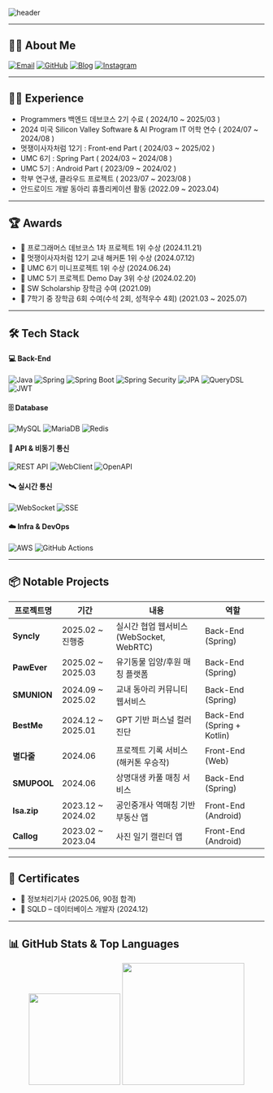 <!-- 헤더 이미지 -->
![header](https://capsule-render.vercel.app/api?type=waving&color=0:8EC5FC,100:E0C3FC&height=200&section=header&text=Hi,%20I'm%20Bada%20Kang!%20🌊&fontSize=40&fontColor=ffffff)

---
## 👩‍💻 About Me

[![Email](https://img.shields.io/badge/Email-kbd1120@naver.com-D14836?style=for-the-badge&logo=gmail&logoColor=white)](mailto:kbd1120@naver.com)
[![GitHub](https://img.shields.io/badge/GitHub-202111255-181717?style=for-the-badge&logo=github&logoColor=white)](https://github.com/202111255)
[![Blog](https://img.shields.io/badge/Tistory-Blog-20C997?style=for-the-badge&logo=bookstack&logoColor=white)](https://oceansea.tistory.com)
[![Instagram](https://img.shields.io/badge/@river__ocean_-E4405F?style=for-the-badge&logo=instagram&logoColor=white)](https://instagram.com/river__ocean_)

---


## 👍🏻 Experience
- Programmers 백엔드 데브코스 2기 수료 ( 2024/10 ~ 2025/03 )
- 2024 미국 Silicon Valley Software & AI Program IT 어학 연수 ( 2024/07 ~ 2024/08 )
- 멋쟁이사자처럼 12기 : Front-end Part ( 2024/03 ~ 2025/02 )
- UMC 6기 : Spring Part ( 2024/03 ~ 2024/08 )
- UMC 5기 : Android Part ( 2023/09 ~ 2024/02 )
- 학부 연구생, 클라우드 프로젝트 ( 2023/07 ~ 2023/08 )
- 안드로이드 개발 동아리 휴플리케이션 활동 (2022.09 ~ 2023.04)


---


## 🏆 Awards
- 🥇 프로그래머스 데브코스 1차 프로젝트 1위 수상 (2024.11.21)
- 🥇 멋쟁이사자처럼 12기 교내 해커톤 1위 수상 (2024.07.12)
- 🥇 UMC 6기 미니프로젝트 1위 수상 (2024.06.24)
- 🥉 UMC 5기 프로젝트 Demo Day 3위 수상 (2024.02.20)
- 🏅 SW Scholarship 장학금 수여 (2021.09)
- 🏅 7학기 중 장학금 6회 수여(수석 2회, 성적우수 4회) (2021.03 ~ 2025.07)


---

## 🛠 Tech Stack

#### 💻 Back-End
![Java](https://img.shields.io/badge/Java-007396?style=for-the-badge&logo=OpenJDK&logoColor=white)
![Spring](https://img.shields.io/badge/Spring-6DB33F?style=for-the-badge&logo=Spring&logoColor=white)
![Spring Boot](https://img.shields.io/badge/Spring%20Boot-6DB33F?style=for-the-badge&logo=SpringBoot&logoColor=white)
![Spring Security](https://img.shields.io/badge/Security-4A4A4A?style=for-the-badge&logo=springsecurity&logoColor=white)
![JPA](https://img.shields.io/badge/JPA-DD0031?style=for-the-badge&logo=hibernate&logoColor=white)
![QueryDSL](https://img.shields.io/badge/QueryDSL-005571?style=for-the-badge&logo=databricks&logoColor=white)
![JWT](https://img.shields.io/badge/JWT-000000?style=for-the-badge&logo=jsonwebtokens&logoColor=white)

#### 🗄️ Database
![MySQL](https://img.shields.io/badge/MySQL-4479A1?style=for-the-badge&logo=MySQL&logoColor=white)
![MariaDB](https://img.shields.io/badge/MariaDB-003545?style=for-the-badge&logo=MariaDB&logoColor=white)
![Redis](https://img.shields.io/badge/Redis-DC382D?style=for-the-badge&logo=Redis&logoColor=white)

#### 🔌 API & 비동기 통신
![REST API](https://img.shields.io/badge/REST%20API-8A2BE2?style=for-the-badge&logo=apachespark&logoColor=white)
![WebClient](https://img.shields.io/badge/WebClient-0E76A8?style=for-the-badge&logo=apachekafka&logoColor=white)
![OpenAPI](https://img.shields.io/badge/OpenAPI-6BA539?style=for-the-badge&logo=openapiinitiative&logoColor=white)

#### 🛰 실시간 통신
![WebSocket](https://img.shields.io/badge/WebSocket-3A3A3A?style=for-the-badge&logo=socket.io&logoColor=white)
![SSE](https://img.shields.io/badge/SSE-FF6B00?style=for-the-badge&logo=signal&logoColor=white)

#### ☁️ Infra & DevOps
![AWS](https://img.shields.io/badge/AWS-232F3E?style=for-the-badge&logo=AmazonAWS&logoColor=white)
![GitHub Actions](https://img.shields.io/badge/GitHub%20Actions-2088FF?style=for-the-badge&logo=githubactions&logoColor=white)


---


## 📦 Notable Projects

| 프로젝트명 | 기간 | 내용 | 역할 |
|------------|-----------|------------------------------|---------------------|
| **Syncly** | 2025.02 ~ 진행중 | 실시간 협업 웹서비스 (WebSocket, WebRTC) | Back-End (Spring) |
| **PawEver** | 2025.02 ~ 2025.03 | 유기동물 입양/후원 매칭 플랫폼 | Back-End (Spring) |
| **SMUNION** | 2024.09 ~ 2025.02 | 교내 동아리 커뮤니티 웹서비스 | Back-End (Spring) |
| **BestMe** | 2024.12 ~ 2025.01 | GPT 기반 퍼스널 컬러 진단 | Back-End (Spring + Kotlin) |
| **별다줄** | 2024.06 | 프로젝트 기록 서비스 (해커톤 우승작) | Front-End (Web) |
| **SMUPOOL** | 2024.06 | 상명대생 카풀 매칭 서비스 | Back-End (Spring) |
| **Isa.zip** | 2023.12 ~ 2024.02 | 공인중개사 역매칭 기반 부동산 앱 | Front-End (Android) |
| **Callog** | 2023.02 ~ 2023.04 | 사진 일기 캘린더 앱 | Front-End (Android) |

---



## 🧾 Certificates

- 📄 정보처리기사 (2025.06, 90점 합격)
- 📄 SQLD – 데이터베이스 개발자 (2024.12)

---

## 📊 GitHub Stats & Top Languages

<p align="center">
  <img src="https://github-readme-stats.vercel.app/api?username=Bada-Kang&count_private=true&show_icons=true&theme=tokyonight-light" height="180"/>
  <img src="https://github-readme-stats.vercel.app/api/top-langs/?username=Bada-Kang&layout=compact&langs_count=8&theme=tokyonight-light" height="240"/>
</p>




